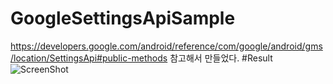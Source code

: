 # GoogleSettingsApiSample
https://developers.google.com/android/reference/com/google/android/gms/location/SettingsApi#public-methods
참고해서 만들었다.
#Result
![ScreenShot](https://github.com/sangcomz/GoogleSettingsApiSample/blob/master/pic/device-2015-08-25-173224.png)
